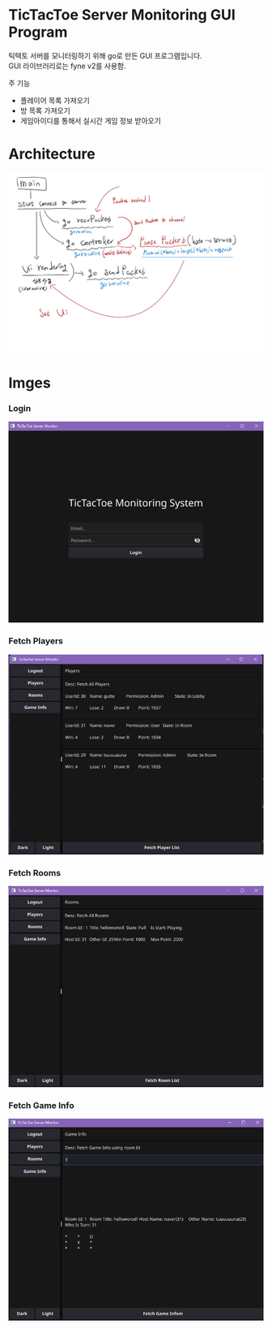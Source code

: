 # TicTacToe Server Monitoring GUI Program 
틱택토 서버를 모니터링하기 위해 go로 만든 GUI 프로그램입니다.   
GUI 라이브러리로는 fyne v2를 사용함.  

주 기능   
- 플레이어 목록 가져오기 
- 방 목록 가져오기 
- 게임아이디를 통해서 실시간 게임 정보 받아오기 

# Architecture 
![1](./images/architecture.jpg)

# Imges 
### Login
![2](./images/login.png)
### Fetch Players
![3](./images/players.png)
### Fetch Rooms
![4](./images/rooms.png)
### Fetch Game Info
![5](./images/game.png)